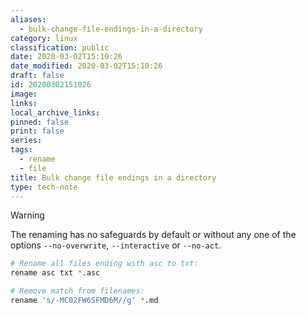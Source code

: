 ```yaml
---
aliases:
  - bulk-change-file-endings-in-a-directory
category: linux
classification: public
date: 2020-03-02T15:10:26
date_modified: 2020-03-02T15:10:26
draft: false
id: 20200302151026
image: 
links: 
local_archive_links: 
pinned: false
print: false
series: 
tags:
  - rename
  - file
title: Bulk change file endings in a directory
type: tech-note
---
```


> [!warning]
> The renaming has no safeguards by default or without any one of the options `--no-overwrite`, `--interactive` or `--no-act`.

```sh
# Rename all files ending with asc to txt:
rename asc txt *.asc

# Remove match from filenames:
rename 's/-MC02FW6SFMD6M//g' *.md
```

